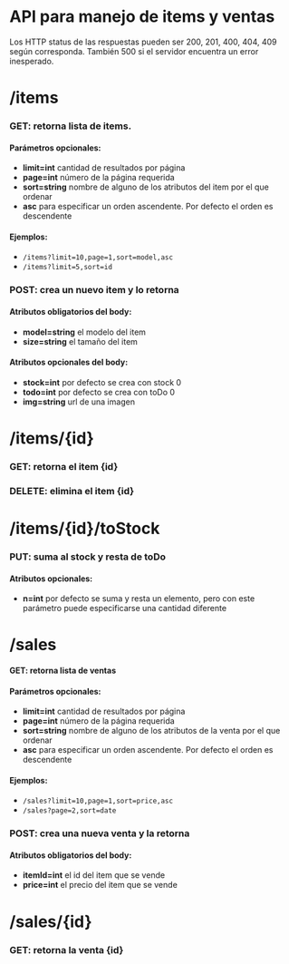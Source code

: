 # API para manejo de items y ventas
Los HTTP status de las respuestas pueden ser 200, 201, 400, 404, 409 según corresponda. También 500 si el servidor encuentra un error inesperado.


# /items
### GET: retorna lista de items. 
#### Parámetros opcionales: 
- **limit=int** cantidad de resultados por página
- **page=int** número de la página requerida
- **sort=string** nombre de alguno de los atributos del item por el que ordenar
- **asc** para especificar un orden ascendente. Por defecto el orden es descendente
#### Ejemplos:
- `/items?limit=10,page=1,sort=model,asc`
- `/items?limit=5,sort=id`
### POST: crea un nuevo item y lo retorna
#### Atributos obligatorios del body:
- **model=string** el modelo del item
- **size=string** el tamaño del item
#### Atributos opcionales del body:
- **stock=int** por defecto se crea con stock 0
- **todo=int** por defecto se crea con toDo 0
- **img=string** url de una imagen

# /items/{id}
### GET: retorna el item {id}
### DELETE: elimina el item {id}

# /items/{id}/toStock
### PUT: suma al stock y resta de toDo
#### Atributos opcionales:
- **n=int** por defecto se suma y resta un elemento, pero con este parámetro puede especificarse una cantidad diferente

# /sales
#### GET: retorna lista de ventas
#### Parámetros opcionales: 
- **limit=int** cantidad de resultados por página
- **page=int** número de la página requerida
- **sort=string** nombre de alguno de los atributos de la venta por el que ordenar
- **asc** para especificar un orden ascendente. Por defecto el orden es descendente
#### Ejemplos:
- `/sales?limit=10,page=1,sort=price,asc`
- `/sales?page=2,sort=date`
### POST: crea una nueva venta y la retorna
#### Atributos obligatorios del body:
- **itemId=int** el id del item que se vende
- **price=int** el precio del item que se vende

# /sales/{id}
### GET: retorna la venta {id}

